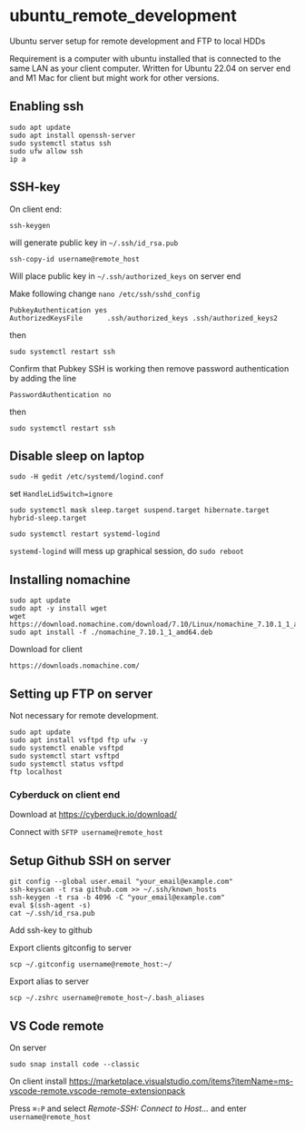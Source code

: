 # ubuntu_remote_development

Ubuntu server setup for remote development and FTP to local HDDs

Requirement is a computer with ubuntu installed that is connected to the same LAN as your client computer. Written for Ubuntu 22.04 on server end and M1 Mac for client but might work for other versions. 
## Enabling ssh

    sudo apt update
    sudo apt install openssh-server
    sudo systemctl status ssh
    sudo ufw allow ssh
    ip a

## SSH-key

On client end:

    ssh-keygen
    
will generate public key in `~/.ssh/id_rsa.pub`
    
    ssh-copy-id username@remote_host
    
Will place public key in `~/.ssh/authorized_keys` on server end

Make following change `nano /etc/ssh/sshd_config`

    PubkeyAuthentication yes
    AuthorizedKeysFile      .ssh/authorized_keys .ssh/authorized_keys2
    
then 
    
    sudo systemctl restart ssh
 
Confirm that Pubkey SSH is working then remove password authentication by adding the line

    PasswordAuthentication no

then

    sudo systemctl restart ssh

## Disable sleep on laptop
    
    sudo -H gedit /etc/systemd/logind.conf
    
set `HandleLidSwitch=ignore`

    sudo systemctl mask sleep.target suspend.target hibernate.target hybrid-sleep.target
    
    sudo systemctl restart systemd-logind

`systemd-logind` will mess up graphical session, do `sudo reboot`

    
## Installing nomachine

    sudo apt update
    sudo apt -y install wget
    wget https://download.nomachine.com/download/7.10/Linux/nomachine_7.10.1_1_amd64.deb
    sudo apt install -f ./nomachine_7.10.1_1_amd64.deb
 
 Download for client
 
    https://downloads.nomachine.com/
    
## Setting up FTP on server
Not necessary for remote development.

    sudo apt update
    sudo apt install vsftpd ftp ufw -y
    sudo systemctl enable vsftpd
    sudo systemctl start vsftpd
    sudo systemctl status vsftpd
    ftp localhost

### Cyberduck on client end

Download at https://cyberduck.io/download/

Connect with `SFTP username@remote_host`

## Setup Github SSH on server
    
    git config --global user.email "your_email@example.com" 
    ssh-keyscan -t rsa github.com >> ~/.ssh/known_hosts
    ssh-keygen -t rsa -b 4096 -C "your_email@example.com"
    eval $(ssh-agent -s)
    cat ~/.ssh/id_rsa.pub
    
    
Add ssh-key to github

Export clients gitconfig to server

    scp ~/.gitconfig username@remote_host:~/
    
Export alias to server
    
    scp ~/.zshrc username@remote_host~/.bash_aliases
## VS Code remote

On server

    sudo snap install code --classic

On client install https://marketplace.visualstudio.com/items?itemName=ms-vscode-remote.vscode-remote-extensionpack

Press `⌘⇧P` and select *Remote-SSH: Connect to Host...* and enter `username@remote_host`
